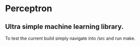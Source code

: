 # Perceptron
## Ultra simple machine learning library.

To test the current build simply navigate into /src and run make.
